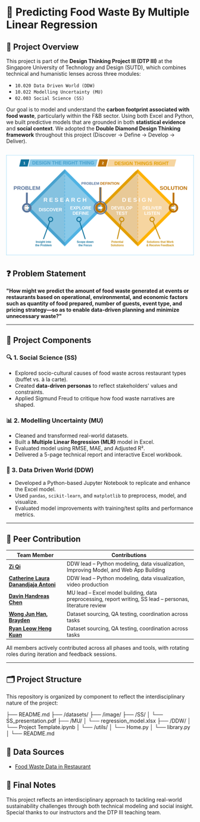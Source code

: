 # 🌱 Predicting Food Waste By Multiple Linear Regression

## 📌 Project Overview

This project is part of the **Design Thinking Project III (DTP III)** at the Singapore University of Technology and Design (SUTD), which combines technical and humanistic lenses across three modules:
- `10.020 Data Driven World (DDW)`
- `10.022 Modelling Uncertainty (MU)`
- `02.003 Social Science (SS)`

Our goal is to model and understand the **carbon footprint associated with food waste**, particularly within the F&B sector. Using both Excel and Python, we built predictive models that are grounded in both **statistical evidence** and **social context**. We adopted the **Double Diamond Design Thinking framework** throughout this project (Discover → Define → Develop → Deliver).

![Double Diamond Design Thinking framework](./image/Double_Diamond_Design_Thinking.png)
---

## ❓ Problem Statement

**"How might we predict the amount of food waste generated at events or restaurants based on operational, environmental, and economic factors such as quantity of food prepared, number of guests, event type, and pricing strategy—so as to enable data-driven planning and minimize unnecessary waste?"**

---

## 🧩 Project Components

### 🔍 1. Social Science (SS)
- Explored socio-cultural causes of food waste across restaurant types (buffet vs. à la carte).
- Created **data-driven personas** to reflect stakeholders' values and constraints.
- Applied Sigmund Freud to critique how food waste narratives are shaped.

### 📊 2. Modelling Uncertainty (MU)
- Cleaned and transformed real-world datasets.
- Built a **Multiple Linear Regression (MLR)** model in Excel.
- Evaluated model using RMSE, MAE, and Adjusted R².
- Delivered a 5-page technical report and interactive Excel workbook.

### 🧠 3. Data Driven World (DDW)
- Developed a Python-based Jupyter Notebook to replicate and enhance the Excel model.
- Used `pandas`, `scikit-learn`, and `matplotlib` to preprocess, model, and visualize.
- Evaluated model improvements with training/test splits and performance metrics.

---

## 👥 Peer Contribution

| Team Member     | Contributions |
|-----------------|----------------|
| **[Zi Qi](https://github.com/ziqiqiiii)**   | DDW lead – Python modeling, data visualization, Improving Model, and Web App Building|
| **[Catherine Laura Danandjaja Antoni](https://github.com/CatherineLDA)**    | DDW lead – Python modeling, data visualization, video production |
| **[Davin Handreas Chen](https://github.com/dayeveenhc)**     | MU lead – Excel model building, data preprocessing, report writing,  SS lead – personas, literature review|
| **[Wong Jun Han, Brayden](https://github.com/omgtheburden)**  | Dataset sourcing, QA testing, coordination across tasks |
| **[Ryan Leow Heng Kuan](https://github.com/RyanLHK)**  | Dataset sourcing, QA testing, coordination across tasks |

All members actively contributed across all phases and tools, with rotating roles during iteration and feedback sessions.

---

## 🗂️ Project Structure

This repository is organized by component to reflect the interdisciplinary nature of the project:


├── README.md
├── /datasets/
├── /image/
├── /SS/
│   └── SS_presentation.pdf
├── /MU/
│   └── regression_model.xlsx
├── /DDW/
│   └── Project Template.ipynb
│   └── /utils/
│   └── Home.py
│   └── library.py
│   └── README.md


## 📂 Data Sources

- [Food Waste Data in Restaurant](https://www.kaggle.com/datasets/trevinhannibal/food-wastage-data-in-restaurant)

## 🏁 Final Notes

This project reflects an interdisciplinary approach to tackling real-world sustainability challenges through both technical modeling and social insight. Special thanks to our instructors and the DTP III teaching team.
